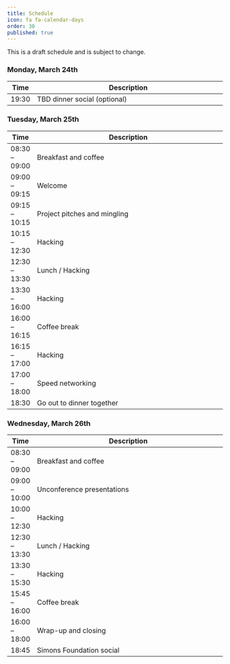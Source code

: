 ```yaml
---
title: Schedule
icon: fa fa-calendar-days
order: 30
published: true
---
```


This is a draft schedule and is subject to change.

<style>
table th:nth-of-type(2) {
    width: 99%;
}
</style>

### Monday, March 24th

| Time          | Description                  |
| ------------- | ---------------------------- |
| 19:30         | TBD dinner social (optional) |

### Tuesday, March 25th

| Time          | Description                  |
| ------------- | ---------------------------- |
| 08:30 – 09:00 | Breakfast and coffee         |
| 09:00 – 09:15 | Welcome                      |
| 09:15 – 10:15 | Project pitches and mingling |
| 10:15 – 12:30 | Hacking                      |
| 12:30 – 13:30 | Lunch / Hacking              |
| 13:30 – 16:00 | Hacking                      |
| 16:00 – 16:15 | Coffee break                 |
| 16:15 – 17:00 | Hacking                      |
| 17:00 – 18:00 | Speed networking             |
| 18:30         | Go out to dinner together    |

### Wednesday, March 26th

| Time          | Description                 |
| ------------- | --------------------------- |
| 08:30 – 09:00 | Breakfast and coffee        |
| 09:00 – 10:00 | Unconference presentations  |
| 10:00 – 12:30 | Hacking                     |
| 12:30 – 13:30 | Lunch / Hacking             |
| 13:30 – 15:30 | Hacking                     |
| 15:45 – 16:00 | Coffee break                |
| 16:00 – 18:00 | Wrap-up and closing         |
| 18:45         | Simons Foundation social    |
